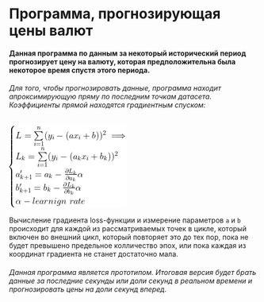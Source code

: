 # Программа, прогнозирующая цены валют

#### Данная программа по данным за некоторый исторический период прогнозирует цену на валюту, которая предположительна была некоторое время спустя этого периода.

###### Для того, чтобы прогнозировать данные, программа находит апроксимирующую пряму по последним точкам датасета. Коэффициенты прямой находятся градиентным спуском:

![](CodeCogsEqn.gif)

Вычисление градиента loss-функции и измерение параметров `a` и `b` происходит для каждой из рассматриваемых точек в цикле, который включен во внешний цикл, который повторяет это до тех пор, пока не будет превышено предельное колличество эпох, или пока каждая из координат градиента не станет достаточно мала.


###### Данная программа является прототипом. Итоговая версия будет брать данные за последние секунды или доли секунд в реальном времени и прогнозировать цены на доли секунд вперед.
